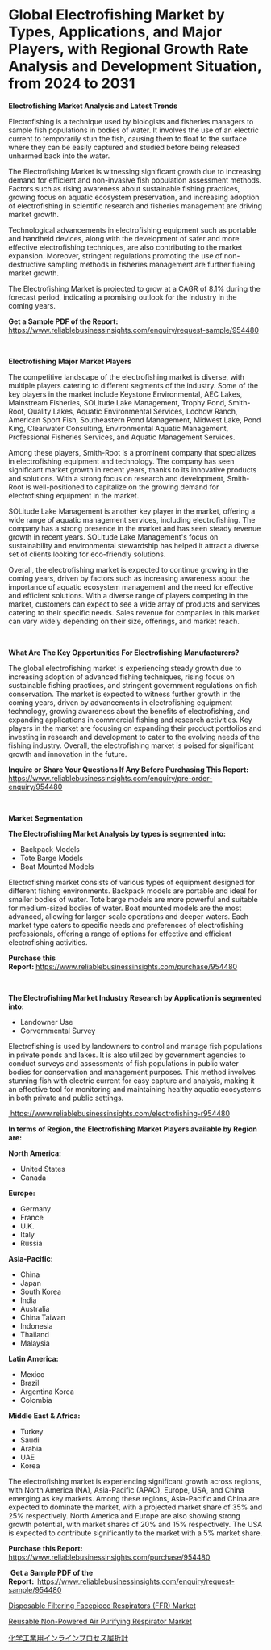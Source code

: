 <p><h1>Global Electrofishing Market by Types, Applications, and Major Players, with Regional Growth Rate Analysis and Development Situation, from 2024 to 2031</h1></p><p><strong>Electrofishing Market Analysis and Latest Trends</strong></p>
<p><p>Electrofishing is a technique used by biologists and fisheries managers to sample fish populations in bodies of water. It involves the use of an electric current to temporarily stun the fish, causing them to float to the surface where they can be easily captured and studied before being released unharmed back into the water.</p><p>The Electrofishing Market is witnessing significant growth due to increasing demand for efficient and non-invasive fish population assessment methods. Factors such as rising awareness about sustainable fishing practices, growing focus on aquatic ecosystem preservation, and increasing adoption of electrofishing in scientific research and fisheries management are driving market growth.</p><p>Technological advancements in electrofishing equipment such as portable and handheld devices, along with the development of safer and more effective electrofishing techniques, are also contributing to the market expansion. Moreover, stringent regulations promoting the use of non-destructive sampling methods in fisheries management are further fueling market growth.</p><p>The Electrofishing Market is projected to grow at a CAGR of 8.1% during the forecast period, indicating a promising outlook for the industry in the coming years.</p></p>
<p><strong>Get a Sample PDF of the Report:&nbsp;</strong> <a href="https://www.reliablebusinessinsights.com/enquiry/request-sample/954480">https://www.reliablebusinessinsights.com/enquiry/request-sample/954480</a></p>
<p>&nbsp;</p>
<p><strong>Electrofishing Major Market Players</strong></p>
<p><p>The competitive landscape of the electrofishing market is diverse, with multiple players catering to different segments of the industry. Some of the key players in the market include Keystone Environmental, AEC Lakes, Mainstream Fisheries, SOLitude Lake Management, Trophy Pond, Smith-Root, Quality Lakes, Aquatic Environmental Services, Lochow Ranch, American Sport Fish, Southeastern Pond Management, Midwest Lake, Pond King, Clearwater Consulting, Environmental Aquatic Management, Professional Fisheries Services, and Aquatic Management Services.</p><p>Among these players, Smith-Root is a prominent company that specializes in electrofishing equipment and technology. The company has seen significant market growth in recent years, thanks to its innovative products and solutions. With a strong focus on research and development, Smith-Root is well-positioned to capitalize on the growing demand for electrofishing equipment in the market.</p><p>SOLitude Lake Management is another key player in the market, offering a wide range of aquatic management services, including electrofishing. The company has a strong presence in the market and has seen steady revenue growth in recent years. SOLitude Lake Management's focus on sustainability and environmental stewardship has helped it attract a diverse set of clients looking for eco-friendly solutions.</p><p>Overall, the electrofishing market is expected to continue growing in the coming years, driven by factors such as increasing awareness about the importance of aquatic ecosystem management and the need for effective and efficient solutions. With a diverse range of players competing in the market, customers can expect to see a wide array of products and services catering to their specific needs. Sales revenue for companies in this market can vary widely depending on their size, offerings, and market reach.</p></p>
<p>&nbsp;</p>
<p><strong>What Are The Key Opportunities For Electrofishing Manufacturers?</strong></p>
<p><p>The global electrofishing market is experiencing steady growth due to increasing adoption of advanced fishing techniques, rising focus on sustainable fishing practices, and stringent government regulations on fish conservation. The market is expected to witness further growth in the coming years, driven by advancements in electrofishing equipment technology, growing awareness about the benefits of electrofishing, and expanding applications in commercial fishing and research activities. Key players in the market are focusing on expanding their product portfolios and investing in research and development to cater to the evolving needs of the fishing industry. Overall, the electrofishing market is poised for significant growth and innovation in the future.</p></p>
<p><strong>Inquire or Share Your Questions If Any Before Purchasing This Report:</strong> <a href="https://www.reliablebusinessinsights.com/enquiry/pre-order-enquiry/954480">https://www.reliablebusinessinsights.com/enquiry/pre-order-enquiry/954480</a></p>
<p>&nbsp;</p>
<p><strong>Market Segmentation</strong></p>
<p><strong>The Electrofishing Market Analysis by types is segmented into:</strong></p>
<p><ul><li>Backpack Models</li><li>Tote Barge Models</li><li>Boat Mounted Models</li></ul></p>
<p><p>Electrofishing market consists of various types of equipment designed for different fishing environments. Backpack models are portable and ideal for smaller bodies of water. Tote barge models are more powerful and suitable for medium-sized bodies of water. Boat mounted models are the most advanced, allowing for larger-scale operations and deeper waters. Each market type caters to specific needs and preferences of electrofishing professionals, offering a range of options for effective and efficient electrofishing activities.</p></p>
<p><strong>Purchase this Report:&nbsp;</strong><a href="https://www.reliablebusinessinsights.com/purchase/954480">https://www.reliablebusinessinsights.com/purchase/954480</a></p>
<p>&nbsp;</p>
<p><strong>The Electrofishing Market Industry Research by Application is segmented into:</strong></p>
<p><ul><li>Landowner Use</li><li>Gorvernmental Survey</li></ul></p>
<p><p>Electrofishing is used by landowners to control and manage fish populations in private ponds and lakes. It is also utilized by government agencies to conduct surveys and assessments of fish populations in public water bodies for conservation and management purposes. This method involves stunning fish with electric current for easy capture and analysis, making it an effective tool for monitoring and maintaining healthy aquatic ecosystems in both private and public settings.</p></p>
<p><a href="https://www.reliablebusinessinsights.com/electrofishing-r954480">&nbsp;https://www.reliablebusinessinsights.com/electrofishing-r954480</a></p>
<p><strong>In terms of Region, the Electrofishing Market Players available by Region are:</strong></p>
<p>
    <p> <strong> North America: </strong>
        <ul>
            <li>United States</li>
            <li>Canada</li>
        </ul>
        </p> 
    <p> <strong> Europe: </strong>
        <ul>
            <li>Germany</li>
            <li>France</li>
            <li>U.K.</li>
            <li>Italy</li>
            <li>Russia</li>
        </ul>
        </p> 
    <p> <strong> Asia-Pacific: </strong>
        <ul>
            <li>China</li>
            <li>Japan</li>
            <li>South Korea</li>
            <li>India</li>
            <li>Australia</li>
            <li>China Taiwan</li>
            <li>Indonesia</li>
            <li>Thailand</li>
            <li>Malaysia</li>
        </ul>
        </p> 
    <p> <strong> Latin America: </strong>
        <ul>
            <li>Mexico</li>
            <li>Brazil</li>
            <li>Argentina Korea</li>
            <li>Colombia</li>
        </ul>
        </p> 
    <p> <strong> Middle East & Africa: </strong>
        <ul>
            <li>Turkey</li>
            <li>Saudi</li>
            <li>Arabia</li>
            <li>UAE</li>
            <li>Korea</li>
        </ul>
    </p>
    </p>
<p><p>The electrofishing market is experiencing significant growth across regions, with North America (NA), Asia-Pacific (APAC), Europe, USA, and China emerging as key markets. Among these regions, Asia-Pacific and China are expected to dominate the market, with a projected market share of 35% and 25% respectively. North America and Europe are also showing strong growth potential, with market shares of 20% and 15% respectively. The USA is expected to contribute significantly to the market with a 5% market share.</p></p>
<p><strong>Purchase this Report: </strong><a href="https://www.reliablebusinessinsights.com/purchase/954480">https://www.reliablebusinessinsights.com/purchase/954480</a></p>
<p>&nbsp;<strong>Get a Sample PDF of the Report:&nbsp;&nbsp;</strong><a href="https://www.reliablebusinessinsights.com/enquiry/request-sample/954480">https://www.reliablebusinessinsights.com/enquiry/request-sample/954480</a></p>
<p><strong></strong></p>
<p><p><a href="https://github.com/jhcraigie/Market-Research-Report-List-4/blob/main/disposable-filtering-facepiece-respirators-ffr-market.md">Disposable Filtering Facepiece Respirators (FFR) Market</a></p><p><a href="https://github.com/sonuprakash1/Market-Research-Report-List-3/blob/main/reusable-non-powered-air-purifying-respirator-market.md">Reusable Non-Powered Air Purifying Respirator Market</a></p><p><a href="https://github.com/CarlieShields/Market-Research-Report-List-2/blob/main/8836954175089.md">化学工業用インラインプロセス屈折計</a></p></p>